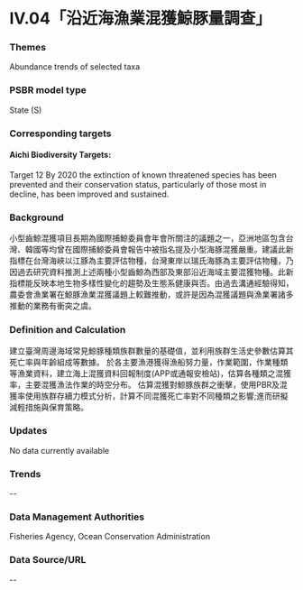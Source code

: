 # IV.04「沿近海漁業混獲鯨豚量調查」

<script type="text/javascript" src="http://cdn.mathjax.org/mathjax/latest/MathJax.js?config=TeX-AMS-MML_HTMLorMML"></script>

### Themes
Abundance trends of selected taxa
### PSBR model type
State (S)
### Corresponding targets
#### Aichi Biodiversity Targets:
Target 12 By 2020 the extinction of known threatened species has been prevented and their conservation status, particularly of those most in decline, has been improved and sustained.
### Background
小型齒鯨混獲項目長期為國際捕鯨委員會年會所關注的議題之一，亞洲地區包含台灣、韓國等均曾在國際捕鯨委員會報告中被指名提及小型海豚混獲嚴重。建議此新指標在台灣海峽以江豚為主要評估物種，台灣東岸以瑞氏海豚為主要評估物種，乃因過去研究資料推測上述兩種小型齒鯨為西部及東部沿近海域主要混獲物種。此新指標能反映本地生物多樣性變化的趨勢及生態系健康與否。由過去溝通經驗得知，農委會漁業署在鯨豚漁業混獲議題上較難推動，或許是因為混獲議題與漁業署諸多推動的業務有衝突之虞。
### Definition and Calculation
建立臺灣周邊海域常見鯨豚種類族群數量的基礎值，並利用族群生活史參數估算其死亡率與年齡組成等數據。 於各主要漁港獲得漁船努力量，作業範圍，作業種類等漁業資料，建立海上混獲資料回報制度(APP或通報安檢站)，估算各種類之混獲率，主要混獲漁法作業的時空分布。 估算混獲對鯨豚族群之衝擊，使用PBR及混獲率使用族群存續力模式分析，計算不同混獲死亡率對不同種類之影響;進而研擬減輕措施與保育策略。
### Updates
No data currently available
### Trends
--
### Data Management Authorities
Fisheries Agency, Ocean Conservation Administration
### Data Source/URL
--
